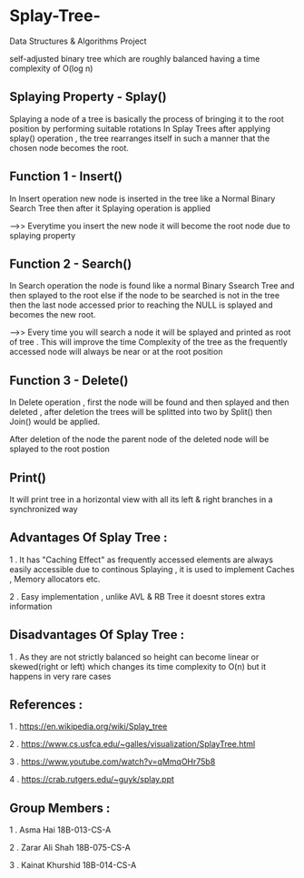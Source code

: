# Splay-Tree-
Data Structures &amp; Algorithms Project

self-adjusted binary tree which are roughly balanced having a time complexity of O(log n)

## Splaying Property - Splay()
Splaying a node of a tree is basically the process of bringing it to the root position by performing suitable rotations 
In Splay Trees after applying splay() operation , the tree rearranges itself in such a manner that the chosen node becomes the root.

## Function 1 - Insert()
In Insert operation new node is inserted in the tree like a Normal Binary Search Tree then after it Splaying operation is applied

-->> Everytime you insert the new node it will become the root node due to splaying property

## Function 2 - Search()
In Search operation the node is found like a normal Binary Ssearch Tree and then splayed to the root else if the node to be searched is not in the tree then the last node accessed prior to reaching the NULL is splayed and becomes the new root.

-->> Every time you will search a node it will be splayed and printed as root of tree . This will improve the time Complexity of the tree as the frequently accessed node will always be near or at the root position

## Function 3 - Delete()
In Delete operation , first the node will be found and then splayed and then deleted , after deletion the trees will be splitted into two by Split() then Join() would be applied.

After deletion of the node the parent node of the deleted node will be splayed to the root postion 


## Print() 
It will print tree in a horizontal view  with all its left & right branches in a synchronized way

## Advantages Of Splay Tree :
1 . It has "Caching Effect" as frequently accessed elements are always easily accessible due to continous Splaying , it is used to implement Caches , Memory allocators etc.

2 . Easy implementation , unlike AVL & RB Tree it doesnt stores extra information

## Disadvantages Of Splay Tree :
1 . As they are not strictly balanced so height can become linear or skewed(right or left) which changes its time complexity to O(n) but it happens in very rare cases

## References : 
1 . https://en.wikipedia.org/wiki/Splay_tree

2 . https://www.cs.usfca.edu/~galles/visualization/SplayTree.html

3 . https://www.youtube.com/watch?v=qMmqOHr75b8

4 . https://crab.rutgers.edu/~guyk/splay.ppt

## Group Members :
1 . Asma Hai              18B-013-CS-A

2 . Zarar Ali Shah        18B-075-CS-A

3 . Kainat Khurshid       18B-014-CS-A
